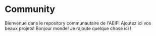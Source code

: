 # Community

Bienvenue dans le repository communautaire de l'AEIF!
Ajoutez ici vos beaux projets!
Bonjour monde!
Je rajoute quelque chose ici !
